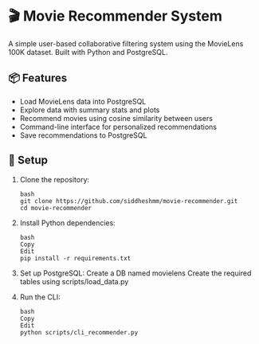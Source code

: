 # 🎬 Movie Recommender System

A simple user-based collaborative filtering system using the MovieLens 100K dataset. Built with Python and PostgreSQL.

## 📦 Features

- Load MovieLens data into PostgreSQL
- Explore data with summary stats and plots
- Recommend movies using cosine similarity between users
- Command-line interface for personalized recommendations
- Save recommendations to PostgreSQL

## 🚀 Setup

1. Clone the repository:
   ```
   bash
   git clone https://github.com/siddheshmm/movie-recommender.git
   cd movie-recommender
   ```

2. Install Python dependencies:
    ```
    bash
    Copy
    Edit
    pip install -r requirements.txt
    ```
3. Set up PostgreSQL:
    Create a DB named movielens
    Create the required tables using scripts/load_data.py

4. Run the CLI:
    ```
    bash
    Copy
    Edit
    python scripts/cli_recommender.py
    ```
